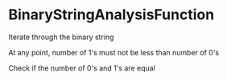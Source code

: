 # BinaryStringAnalysisFunction

Iterate through the binary string

At any point, number of 1's must not be less than number of 0's

Check if the number of 0's and 1's are equal
